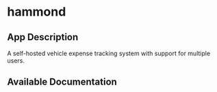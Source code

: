 # hammond

## App Description

A self-hosted vehicle expense tracking system with support for multiple users.

## Available Documentation


